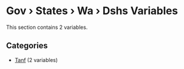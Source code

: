 # Gov › States › Wa › Dshs Variables

This section contains 2 variables.

## Categories

- [Tanf](tanf/index.md) (2 variables)
